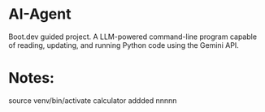 # AI-Agent
Boot.dev guided project. A LLM-powered command-line program capable of reading, updating, and running Python code using the Gemini API.

# Notes:

source venv/bin/activate
calculator addded
nnnnn
